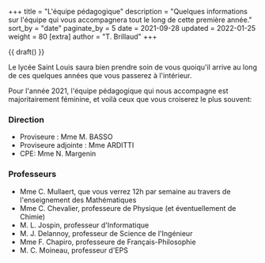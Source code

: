 +++
title = "L'équipe pédagogique"
description = "Quelques informations sur l'équipe qui vous accompagnera tout le long de cette première année."
sort_by = "date"
paginate_by = 5
date = 2021-09-28
updated = 2022-01-25
weight = 80
[extra]
author = "T. Brillaud"
+++

{{ draft() }}

Le lycée Saint Louis saura bien prendre soin de vous quoiqu'il arrive au long de ces quelques années que vous passerez à l'intérieur. 

Pour l'année 2021, l'équipe pédagogique qui nous accompagne est majoritairement féminine, et voilà ceux que vous croiserez le plus souvent:

### Direction
* Proviseure : Mme M. BASSO
* Proviseure adjointe : Mme ARDITTI
* CPE: Mme N. Margenin

### Professeurs
* Mme C. Mullaert, que vous verrez 12h par semaine au travers de l'enseignement des Mathématiques
* Mme C. Chevalier, professeure de Physique (et éventuellement de Chimie)
* M. L. Jospin, professeur d'Informatique
* M. J. Delannoy, professeur de Science de l'Ingénieur
* Mme F. Chapiro, professeure de Français-Philosophie
* M. C. Moineau, professeur d'EPS
